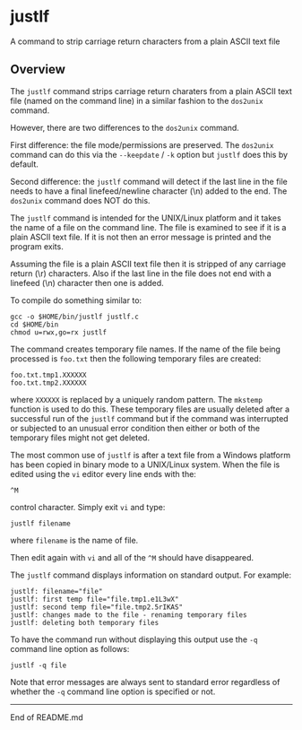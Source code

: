 # justlf

A command to strip carriage return characters from a plain ASCII text file

## Overview

The `justlf` command strips carriage return charaters from a plain
ASCII text file (named on the command line) in a similar fashion to the
`dos2unix` command.

However, there are two differences to the `dos2unix` command.

First difference: the file mode/permissions are preserved. The `dos2unix`
command can do this via the `--keepdate` / `-k` option but `justlf`
does this by default.

Second difference: the `justlf` command will detect if the last line in
the file needs to have a final linefeed/newline character (\n) added to
the end. The `dos2unix` command does NOT do this.

The `justlf` command is intended for the UNIX/Linux platform and it
takes the name of a file on the command line. The file is examined to
see if it is a plain ASCII text file. If it is not then an error message is
printed and the program exits.

Assuming the file is a plain ASCII text file then it is stripped of any carriage
return (\r) characters. Also if the last line in the file does not end
with a linefeed (\n) character then one is added.

To compile do something similar to:

```
gcc -o $HOME/bin/justlf justlf.c
cd $HOME/bin
chmod u=rwx,go=rx justlf
```

The command creates temporary file names. If the name of the file being
processed is `foo.txt` then the following temporary files are created:

```
foo.txt.tmp1.XXXXXX
foo.txt.tmp2.XXXXXX
```

where `XXXXXX` is replaced by a uniquely random pattern. The `mkstemp`
function is used to do this. These temporary files are usually deleted
after a successful run of the `justlf` command but if the command was
interrupted or subjected to an unusual error condition then either or
both of the temporary files might not get deleted.

The most common use of `justlf` is after a text file from a Windows
platform has been copied in binary mode to a UNIX/Linux system. When
the file is edited using the `vi` editor every line ends with the:

```
^M
```

control character. Simply exit `vi` and type:

```
justlf filename
```

where `filename` is the name of file.

Then edit again with `vi` and all of the `^M` should have disappeared.

The `justlf` command displays information on standard output. For example:

```
justlf: filename="file"
justlf: first temp file="file.tmp1.e1L3wX"
justlf: second temp file="file.tmp2.5rIKAS"
justlf: changes made to the file - renaming temporary files
justlf: deleting both temporary files
```

To have the command run without displaying this output use the `-q`
command line option as follows:

```
justlf -q file
```

Note that error messages are always sent to standard error regardless
of whether the `-q` command line option is specified or not.

--------------------------------------

End of README.md
